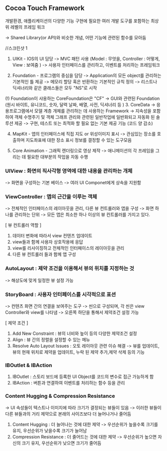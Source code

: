 


## Cocoa Touch Framework

개발환경, 애플리케이션의 다양한 기능 구현에 필요한 여러 개발 도구를 포함하는 
최상위 레벨의 프레임 워크

-> Shared Library(or API)와 비슷한 개념, 어떤 기능에 관련된 함수를 모아둠


//스크린샷 1

1. UIKit - IOS의 UI 담당
-> MVC 패턴 사용 (Model : 무엇을, Controller : 어떻게, View : 보여줌 )
-> 사용자 인터페이스를 관리하고, 이벤트를 처리하는 프레임워크

2. Foundation - 프로그램의 중심을 담당
-> Application의 모든 object를 관리하는 기본적인 틀 제공
-> 메모리 할당 혹은 반환하는 기본적인 규칙 정의
-> 리스트나 딕셔너리와 같은 클래스들은 모두 "NS"로 시작

(!) Foundation이 샤옹하는 CoreFoundation은 "CF"
    -> GUI와 관련된 Foundation (원시 바이트, 유니코드, 숫자, 달력 날짜, 배열, 사전, 딕셔너리 등 )
3. CoreData 
-> 응용프로그램에서 모델 계층 개체를 관리하는 데 사용하는 Framework
-> 지속성을 포함하여 객체 수명주기 및 객체 그래프 관리와 관련된 일반작업에 일반화되고
   자동화 된 솔루션 제공
-> 구현, 테스트 또는 최적화 할 필요 없는 기본 제공 기능 (코드 양 감소)

4. MapKit - 앱의 인터페이스에 직접 지도 or 위성이미지 표시
-> 관심있는 장소를 호출하며 지도좌표에 대한 장소 표시 정보를 결정할 수 있는 도구모음

5. Core Animation - 그래픽 렌더링으로 영상 제작 
-> 애니메이션의 각 프레임을 그리는 데 필요한 대부분의 작업을 자동 수행 

### UIView : 화면의 직사각형 영역에 대한 내용을 관리하는 개체
-> 화면을 구성하는 기본 베이스 
-> 여러 UI Componet에게 상속을 지원함

### ViewController : 앱의 근간을 이루는 객체
-> 전체적인 인터페이스의 레이아웃을 관리, 다른 뷰 컨트롤러와 앱을 구성 
-> 화면 하나를 관리하는 단위
-> 모든 앱은 최소한 하나 이상의 뷰 컨트롤러를 가지고 있다.

[ 뷰 컨트롤러 역할 ]
1. 데이터 변화에 따라서 view 컨텐츠 업데이트
2. view들과 함께 사용자 상호작용에 응답
3. view를 리사이징하고 전체적인 인터페이스의 레이아웃을 관리
4. 다른 뷰 컨트롤러 들과 함께 앱 구성

### AutoLayout : 제약 조건을 이용해서 뷰의 위치를 지정하는 것
-> 해상도에 맞게 일정한 뷰 설정 가능 

### StoryBoard : 사용자 인터페이스를 시각적으로 표션
-> 컨텐츠 화면 간의 연결을 보여주는 도구
-> 씬으로 구성되며, 각 씬은 view Controller와 view를 나타냄
-> 오른쪽 하단을 통해서 제약조건 설정 가능 

[ 제약 조건 ]

1. Add New Constraint : 뷰의 너비와 높이 등의 다양한 제약조건 설정 
2. Align : 뷰 간의 정렬을 설정할 수 있는 메뉴
3. Resolve Auto Layout Issues : 오토 레이아웃 관련 이슈 해결
-> 뷰를 업데이트, 뷰의 현재 위치로 제약을 업데이트, 누락 된 제약 추가,제약 삭제 등의 기능

### IBOutlet & IBAction

1. IBOutlet : 스토리 보드에 등록한 UI Object를 코드의 변수로 접근 가능하게 함 
2. IBAction : 버튼과 연결하여 이벤트를 처리하는 함수 등을 관리

### Content Hugging & Compression Resistance

-> UI 속성들이 텍스트나 이미지에 따라 크기가 결정되는 뷰들이 있음
-> 이러한 뷰들이 다른 뷰들과의 거리 제약으로 본래의 사이즈보다 더 늘어나거나 줄어듬

1. Content Hugging : 더 늘어나는 것에 대한 제약
-> 우선순위가 높을수록 크기를 유지, 우선순위가 낮을수록 크기가 늘어남  
2. Compression Resistance : 더 줄어드는 것에 대한 제약
-> 우선순위가 높으면 자신의 크기 유지, 우선순위가 낮으면 크기가 줄어듬
